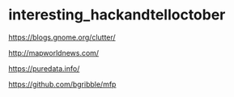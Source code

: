 # interesting_hackandtelloctober

https://blogs.gnome.org/clutter/

http://mapworldnews.com/

https://puredata.info/

https://github.com/bgribble/mfp
